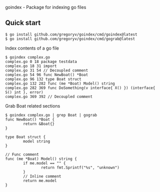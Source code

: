 goindex - Package for indexing go files

## Quick start

    $ go install github.com/gregoryv/goindex/cmd/goindex@latest
    $ go install github.com/gregoryv/goindex/cmd/gograb@latest	
	
Index contents of a go file

	$ goindex complex.go
    complex.go 0 18 package testdata
    complex.go 18 31 import
    complex.go 31 54 // Decoupled comment
    complex.go 54 96 func NewBoat() *Boat
    complex.go 96 132 type Boat struct
    complex.go 132 282 func (me *Boat) Model() string
    complex.go 282 369 func DoSomething(v interface{ X() }) (interface{ S() int }, error)
    complex.go 369 392 // Decoupled comment


Grab Boat related sections

```shell
$ goindex complex.go | grep Boat | gograb
func NewBoat() *Boat {
        return &Boat{}
}

type Boat struct {
        model string
}

// Func comment
func (me *Boat) Model() string {
        if me.model == "" {
                return fmt.Sprintf("%s", "unknown")
        }
        // Inline comment
        return me.model
}
```	
